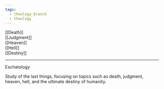```yaml
---
tags:
  - theology_branch
  - theology
---
```

[[Death]] <br>
[[Judgment]] <br>
[[Heaven]] <br>
[[Hell]] <br>
[[Destiny]] <br>

---

Eschatology

Study of the last things, focusing on topics such as death, judgment, heaven, hell, and the ultimate destiny of humanity.